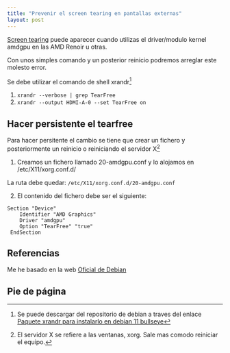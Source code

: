 ```yaml
---
title: "Prevenir el screen tearing en pantallas externas"
layout: post
---
```

[Screen tearing](https://es.wikipedia.org/wiki/Tearing) puede aparecer cuando utilizas el driver/modulo kernel amdgpu en las AMD Renoir u otras.

Con unos simples comando y un posterior reinicio podremos arreglar este molesto error.

Se debe utilizar el comando de shell xrandr[^1]

1. `xrandr --verbose | grep TearFree`
2. `xrandr --output HDMI-A-0 --set TearFree on`

## Hacer persistente el tearfree

Para hacer persitente el cambio se tiene que crear un fichero y posteriormente un reinicio o reiniciando el servidor X[^2]

1. Creamos un fichero llamado 20-amdgpu.conf y lo alojamos en /etc/X11/xorg.conf.d/

La ruta debe quedar: `/etc/X11/xorg.conf.d/20-amdgpu.conf`
   
2. El contenido del fichero debe ser el siguiente:
  
  ```
  Section "Device"
      Identifier "AMD Graphics"
      Driver "amdgpu"
      Option "TearFree" "true"
   EndSection
  ```
  
## Referencias
  
Me he basado en la web [Oficial de Debian](https://wiki.debian.org/AtiHowTo#Preventing_screen_tearing)

## Pie de página

[^1]: Se puede descargar del repositorio de debian a traves del enlace [Paquete xrandr para instalarlo en debian 11 bullseye](https://packages.debian.org/bullseye/x11-xserver-utils)
[^2]: El servidor X se refiere a las ventanas, xorg. Sale mas comodo reiniciar el equipo.
